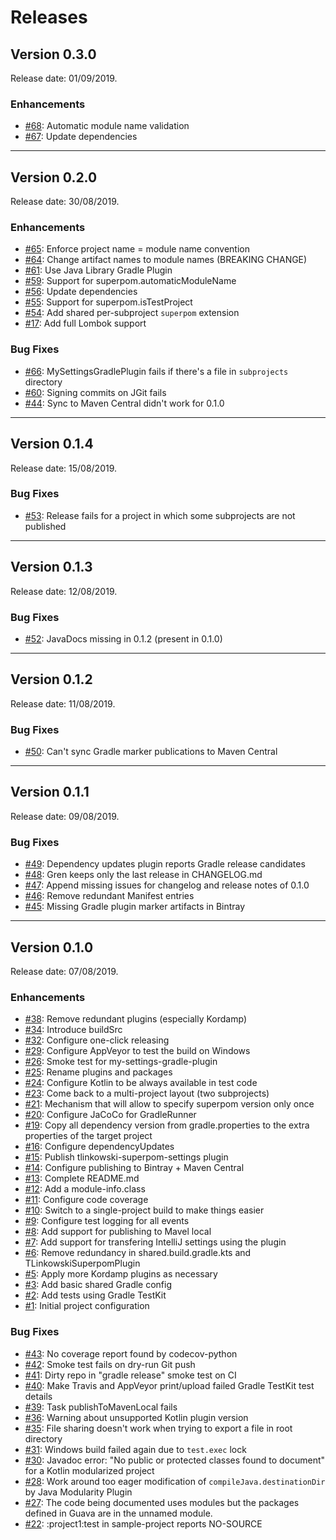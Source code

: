 # Releases

## Version 0.3.0

Release date: 01/09/2019.

### Enhancements

-   [#68](https://github.com/tlinkowski/tlinkowski-superpom/issues/68): Automatic module name validation
-   [#67](https://github.com/tlinkowski/tlinkowski-superpom/issues/67): Update dependencies

---

## Version 0.2.0

Release date: 30/08/2019.

### Enhancements

-   [#65](https://github.com/tlinkowski/tlinkowski-superpom/issues/65): Enforce project name = module name convention
-   [#64](https://github.com/tlinkowski/tlinkowski-superpom/issues/64): Change artifact names to module names (BREAKING CHANGE)
-   [#61](https://github.com/tlinkowski/tlinkowski-superpom/issues/61): Use Java Library Gradle Plugin
-   [#59](https://github.com/tlinkowski/tlinkowski-superpom/issues/59): Support for superpom.automaticModuleName
-   [#56](https://github.com/tlinkowski/tlinkowski-superpom/issues/56): Update dependencies
-   [#55](https://github.com/tlinkowski/tlinkowski-superpom/issues/55): Support for superpom.isTestProject
-   [#54](https://github.com/tlinkowski/tlinkowski-superpom/issues/54): Add shared per-subproject `superpom` extension
-   [#17](https://github.com/tlinkowski/tlinkowski-superpom/issues/17): Add full Lombok support

### Bug Fixes

-   [#66](https://github.com/tlinkowski/tlinkowski-superpom/issues/66): MySettingsGradlePlugin fails if there's a file in `subprojects` directory
-   [#60](https://github.com/tlinkowski/tlinkowski-superpom/issues/60): Signing commits on JGit fails
-   [#44](https://github.com/tlinkowski/tlinkowski-superpom/issues/44): Sync to Maven Central didn't work for 0.1.0

---

## Version 0.1.4

Release date: 15/08/2019.

### Bug Fixes

-   [#53](https://github.com/tlinkowski/tlinkowski-superpom/issues/53): Release fails for a project in which some subprojects are not published

---

## Version 0.1.3

Release date: 12/08/2019.

### Bug Fixes

-   [#52](https://github.com/tlinkowski/tlinkowski-superpom/issues/52): JavaDocs missing in 0.1.2 (present in 0.1.0)

---

## Version 0.1.2

Release date: 11/08/2019.

### Bug Fixes

-   [#50](https://github.com/tlinkowski/tlinkowski-superpom/issues/50): Can't sync Gradle marker publications to Maven Central

---

## Version 0.1.1

Release date: 09/08/2019.

### Bug Fixes

-   [#49](https://github.com/tlinkowski/tlinkowski-superpom/issues/49): Dependency updates plugin reports Gradle release candidates
-   [#48](https://github.com/tlinkowski/tlinkowski-superpom/issues/48): Gren keeps only the last release in CHANGELOG.md
-   [#47](https://github.com/tlinkowski/tlinkowski-superpom/issues/47): Append missing issues for changelog and release notes of 0.1.0
-   [#46](https://github.com/tlinkowski/tlinkowski-superpom/issues/46): Remove redundant Manifest entries
-   [#45](https://github.com/tlinkowski/tlinkowski-superpom/issues/45): Missing Gradle plugin marker artifacts in Bintray

---

## Version 0.1.0

Release date: 07/08/2019.

### Enhancements

-   [#38](https://github.com/tlinkowski/tlinkowski-superpom/issues/38): Remove redundant plugins (especially Kordamp)
-   [#34](https://github.com/tlinkowski/tlinkowski-superpom/issues/34): Introduce buildSrc
-   [#32](https://github.com/tlinkowski/tlinkowski-superpom/issues/32): Configure one-click releasing
-   [#29](https://github.com/tlinkowski/tlinkowski-superpom/issues/29): Configure AppVeyor to test the build on Windows
-   [#26](https://github.com/tlinkowski/tlinkowski-superpom/issues/26): Smoke test for my-settings-gradle-plugin
-   [#25](https://github.com/tlinkowski/tlinkowski-superpom/issues/25): Rename plugins and packages
-   [#24](https://github.com/tlinkowski/tlinkowski-superpom/issues/24): Configure Kotlin to be always available in test code
-   [#23](https://github.com/tlinkowski/tlinkowski-superpom/issues/23): Come back to a multi-project layout (two subprojects)
-   [#21](https://github.com/tlinkowski/tlinkowski-superpom/issues/21): Mechanism that will allow to specify superpom version only once
-   [#20](https://github.com/tlinkowski/tlinkowski-superpom/issues/20): Configure JaCoCo for GradleRunner
-   [#19](https://github.com/tlinkowski/tlinkowski-superpom/issues/19): Copy all dependency version from gradle.properties to the extra properties of the target project
-   [#16](https://github.com/tlinkowski/tlinkowski-superpom/issues/16): Configure dependencyUpdates
-   [#15](https://github.com/tlinkowski/tlinkowski-superpom/issues/15): Publish tlinkowski-superpom-settings plugin
-   [#14](https://github.com/tlinkowski/tlinkowski-superpom/issues/14): Configure publishing to Bintray + Maven Central
-   [#13](https://github.com/tlinkowski/tlinkowski-superpom/issues/13): Complete README.md
-   [#12](https://github.com/tlinkowski/tlinkowski-superpom/issues/12): Add a module-info.class
-   [#11](https://github.com/tlinkowski/tlinkowski-superpom/issues/11): Configure code coverage
-   [#10](https://github.com/tlinkowski/tlinkowski-superpom/issues/10): Switch to a single-project build to make things easier
-   [#9](https://github.com/tlinkowski/tlinkowski-superpom/issues/9): Configure test logging for all events
-   [#8](https://github.com/tlinkowski/tlinkowski-superpom/issues/8): Add support for publishing to Mavel local
-   [#7](https://github.com/tlinkowski/tlinkowski-superpom/issues/7): Add support for transfering IntelliJ settings using the plugin
-   [#6](https://github.com/tlinkowski/tlinkowski-superpom/issues/6): Remove redundancy in shared.build.gradle.kts and TLinkowskiSuperpomPlugin
-   [#5](https://github.com/tlinkowski/tlinkowski-superpom/issues/5): Apply more Kordamp plugins as necessary
-   [#3](https://github.com/tlinkowski/tlinkowski-superpom/issues/3): Add basic shared Gradle config
-   [#2](https://github.com/tlinkowski/tlinkowski-superpom/issues/2): Add tests using Gradle TestKit
-   [#1](https://github.com/tlinkowski/tlinkowski-superpom/issues/1): Initial project configuration

### Bug Fixes

-   [#43](https://github.com/tlinkowski/tlinkowski-superpom/issues/43): No coverage report found by codecov-python
-   [#42](https://github.com/tlinkowski/tlinkowski-superpom/issues/42): Smoke test fails on dry-run Git push
-   [#41](https://github.com/tlinkowski/tlinkowski-superpom/issues/41): Dirty repo in "gradle release" smoke test on CI
-   [#40](https://github.com/tlinkowski/tlinkowski-superpom/issues/40): Make Travis and AppVeyor print/upload failed Gradle TestKit test details
-   [#39](https://github.com/tlinkowski/tlinkowski-superpom/issues/39): Task publishToMavenLocal fails
-   [#36](https://github.com/tlinkowski/tlinkowski-superpom/issues/36): Warning about unsupported Kotlin plugin version
-   [#35](https://github.com/tlinkowski/tlinkowski-superpom/issues/35): File sharing doesn't work when trying to export a file in root directory
-   [#31](https://github.com/tlinkowski/tlinkowski-superpom/issues/31): Windows build failed again due to `test.exec` lock
-   [#30](https://github.com/tlinkowski/tlinkowski-superpom/issues/30): Javadoc error: "No public or protected classes found to document" for a Kotlin modularized project
-   [#28](https://github.com/tlinkowski/tlinkowski-superpom/issues/28): Work around too eager modification of `compileJava.destinationDir` by Java Modularity Plugin
-   [#27](https://github.com/tlinkowski/tlinkowski-superpom/issues/27): The code being documented uses modules but the packages defined in Guava are in the unnamed module.
-   [#22](https://github.com/tlinkowski/tlinkowski-superpom/issues/22): :project1:test in sample-project reports NO-SOURCE

